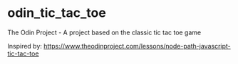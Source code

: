 # odin_tic_tac_toe
The Odin Project - A project based on the classic tic tac toe game

Inspired by: https://www.theodinproject.com/lessons/node-path-javascript-tic-tac-toe

